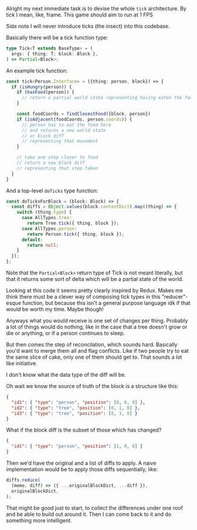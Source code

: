 Alright my next immediate task is to devise the whole `tick` architecture. By
tick I mean, like, frame. This game should aim to run at 1 FPS

Side note I will never introduce ticks (the insect) into this codebase.

Basically there will be a tick function type:

```ts
type Tick<T extends BaseType> = (
  args: { thing: T; block: Block },
) => Partial<Block>;
```

An example tick function:

```ts
const tick<Person.Interface> = ({thing: person, block}) => {
  if (isHungry(person)) {
    if (hasFood(person)) {
      // return a partial world state representing having eaten the food
    }

    const foodCoords = findClosestFood({block, person})
    if (isAdjacent(foodCoords, person.coords)) {
      // person has to eat the food here
      // and returns a new world state
      // or block diff
      // representing that movement
    }

    // take one step closer to food
    // return a new block diff
    // representing that step taken
  }
}
```

And a top-level `doTicks` type function:

```ts
const doTicksForBlock = (block: Block) => {
  const diffs = Object.values(block.contentDict).map((thing) => {
    switch (thing.type) {
      case AllTypes.tree:
        return Tree.tick({ thing, block });
      case AllTypes.person:
        return Person.tick({ thing, block });
      default:
        return null;
    }
  });
};
```

Note that the `Partial<Block>` return type of Tick is not meant literally, but
that it returns some sort of delta which will be a partial state of the world.

Looking at this code it seems pretty clearly inspired by Redux. Makes me think
there must be a clever way of composing tick types in this "reducer"-esque
function, but because this isn't a general purpose language idk if that would be
worth my time. Maybe though!

Anyways what you would receive is one set of changes per thing. Probably a lot
of things would do nothing, like in the case that a tree doesn't grow or die or
anything, or if a person continues to sleep.

But then comes the step of reconcilation, which sounds hard. Basically you'd
want to merge them all and flag conflicts. Like if two people try to eat the
same slice of cake, only one of them should get to. That sounds a lot like
initiative.

I don't know what the data type of the diff will be.

Oh wait we know the source of truth of the block is a structure like this:

```json
{
  "id1": { "type": "person", "position": [0, 0, 0] },
  "id2": { "type": "tree", "position": [0, 1, 0] },
  "id3": { "type": "tree", "position": [8, 3, 0] }
}
```

What if the block diff is the subset of those which has changed?

```json
{
  "id1": { "type": "person", "position": [1, 0, 0] }
}
```

Then we'd have the original and a list of diffs to apply. A naive implementation
would be to apply those diffs sequentially, like:

```ts
diffs.reduce(
  (memo, diff) => ({ ...originalBlockDict, ...diff }),
  originalBlockDict,
);
```

That might be good just to start, to collect the differences under one roof and
be able to build out around it. Then I can come back to it and do something more
intelligent.
